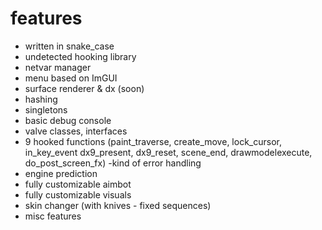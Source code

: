 

# features
- written in snake_case
- undetected hooking library 
- netvar manager
- menu based on ImGUI
- surface renderer & dx (soon)
- hashing
- singletons
- basic debug console
- valve classes, interfaces
- 9 hooked functions (paint_traverse, create_move, lock_cursor, in_key_event
dx9_present, dx9_reset, scene_end, drawmodelexecute, do_post_screen_fx)
 -kind of error handling
- engine prediction
- fully customizable aimbot
- fully customizable visuals
- skin changer (with knives - fixed sequences)
- misc features
